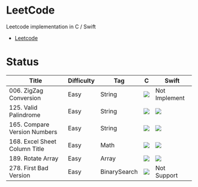 LeetCode
=========

Leetcode implementation in C / Swift

* [Leetcode](https://leetcode.com/ "Leetcode")

Status
=========
| Title | Difficulty | Tag  | C | Swift |
| ----- | ---------- | ---- | --- | ---|
|006. ZigZag Conversion | Easy | String | ![](https://img.shields.io/badge/53.52%25-009ms-brightgreen.svg) | Not Implement|
|125. Valid Palindrome | Easy | String | ![](https://img.shields.io/badge/21.47%25-003ms-brightgreen.svg) | ![](https://img.shields.io/badge/71.88%25-222ms-brightgreen.svg) |
|165. Compare Version Numbers | Easy | String | ![](https://img.shields.io/badge/03.85%25-000ms-brightgreen.svg) | ![](https://img.shields.io/badge/90.00%25-016ms-brightgreen.svg) |
|168. Excel Sheet Column Title | Easy | Math | ![](https://img.shields.io/badge/00.00%25-000ms-brightgreen.svg) | ![](https://img.shields.io/badge/75.00%25-016ms-brightgreen.svg) |
|189. Rotate Array | Easy | Array | ![](https://img.shields.io/badge/51.15%25-006ms-brightgreen.svg) | ![](https://img.shields.io/badge/42.86%25-055ms-brightgreen.svg) |
|278. First Bad Version | Easy | BinarySearch | ![](https://img.shields.io/badge/00.00%25-000ms-brightgreen.svg) | Not Support |



